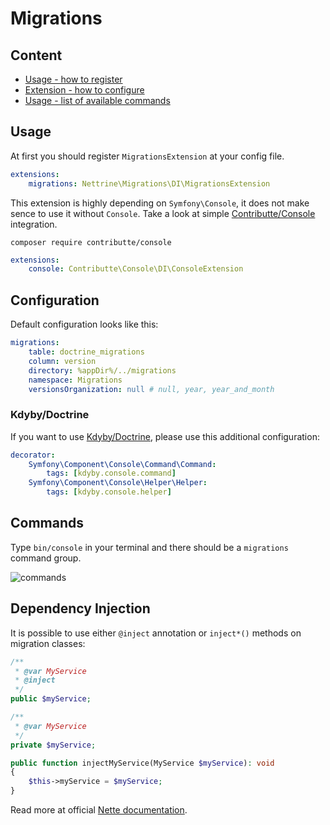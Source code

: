 # Migrations

## Content

- [Usage - how to register](#usage)
- [Extension - how to configure](#configuration)
- [Usage - list of available commands](#commands)

## Usage

At first you should register `MigrationsExtension` at your config file.

```yaml
extensions:
    migrations: Nettrine\Migrations\DI\MigrationsExtension
```

This extension is highly depending on `Symfony\Console`, it does not make sence to use it without `Console`. Take
a look at simple [Contributte/Console](https://github.com/contributte/console) integration.

```
composer require contributte/console
```

```yaml
extensions:
    console: Contributte\Console\DI\ConsoleExtension
```

## Configuration

Default configuration looks like this:

```yaml
migrations:
    table: doctrine_migrations 
    column: version
    directory: %appDir%/../migrations
    namespace: Migrations
    versionsOrganization: null # null, year, year_and_month
```

### Kdyby/Doctrine

If you want to use [Kdyby/Doctrine](https://github.com/Kdyby/Doctrine), please use this additional configuration: 

```yaml
decorator:
    Symfony\Component\Console\Command\Command:
        tags: [kdyby.console.command]
    Symfony\Component\Console\Helper\Helper:
        tags: [kdyby.console.helper]
```

## Commands

Type `bin/console` in your terminal and there should be a `migrations` command group.

![commands](https://raw.githubusercontent.com/nettrine/migrations/master/.docs/assets/commands.png)

## Dependency Injection

It is possible to use either `@inject` annotation or `inject*()` methods on migration classes:

```php
/**
 * @var MyService
 * @inject
 */
public $myService;
```

```php
/**
 * @var MyService
 */
private $myService;

public function injectMyService(MyService $myService): void
{
    $this->myService = $myService;
}
```

Read more at official [Nette documentation](https://doc.nette.org/cs/2.4/di-usage).


